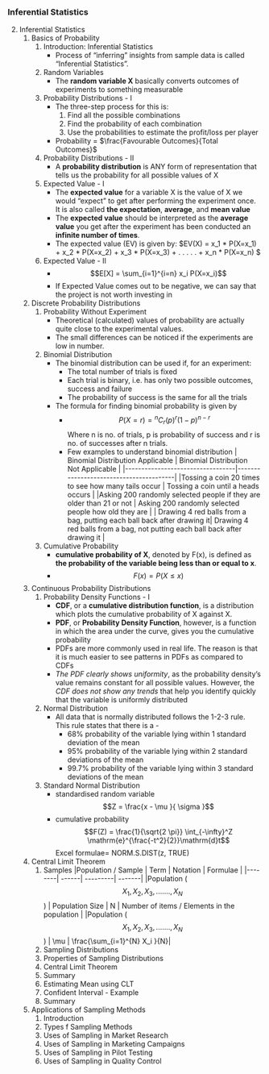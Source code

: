 ### Inferential Statistics
2. Inferential Statistics
    1. Basics of Probability
        1. Introduction: Inferential Statistics
            - Process of “inferring” insights from sample data is called “Inferential Statistics”.
        2. Random Variables
            - The **random variable X** basically converts outcomes of experiments to something measurable
        3. Probability Distributions - I
            - The three-step process for this is:
                1. Find all the possible combinations
                2. Find the probability of each combination
                3. Use the probabilities to estimate the profit/loss per player
            - Probability = $\frac{Favourable Outcomes}{Total Outcomes}$
        4. Probability Distributions - II
            - A **probability distribution** is ANY form of representation that tells us the probability for all possible values of X
        5. Expected Value - I
            - The **expected value** for a variable X is the value of X we would “expect” to get after performing the experiment once. It is also called **the expectation**, **average**, and **mean value**
            - The **expected value** should be interpreted as the **average value** you get after the experiment has been conducted an **infinite number of times**.
            - The expected value (EV) is given by: $EV(X) = x_1 * P(X=x_1) + x_2 * P(X=x_2) + x_3 * P(X=x_3) + . . . . . + x_n * P(X=x_n) $
        6. Expected Value - II
            - $$E[X] = \sum_{i=1}^{i=n} x_i P(X=x_i)$$
            - If Expected Value comes out to be negative, we can say that the project is not worth investing in
    2. Discrete Probability Distributions
        1. Probability Without Experiment
            - Theoretical (calculated) values of probability are actually quite close to the experimental values.
            - The small differences can be noticed if the experiments are low in number.
        2. Binomial Distribution
            - The binomial distribution can be used if, for an experiment:
                * The total number of trials is fixed
                * Each trial is binary, i.e. has only two possible outcomes, success and failure
                * The probability of success is the same for all the trials
            - The formula for finding binomial probability is given by 
                - $$P(X=r) = {}^n C_r (p)^r (1-p)^{n-r} $$ Where n is no. of trials, p is probability of success and r is no. of successes after n trials.
                - Few examples to understand binomial distribution
                   | Binomial Distribution Applicable |	Binomial Distribution Not Applicable |
                   |----------------------------------|----------------------------------------|
                   |Tossing a coin 20 times to see how many tails occur	| Tossing a coin until a heads occurs |
                   |Asking 200 randomly selected people if they are older than 21 or not |	Asking 200 randomly selected people how old they are |
                   | Drawing 4 red balls from a bag, putting each ball back after drawing it| Drawing 4 red balls from a bag, not putting each ball back after drawing it |
        3. Cumulative Probability
            - **cumulative probability of X**, denoted by F(x), is defined as **the probability of the variable being less than or equal to x**.
            - $$F(x) = P(X{\leq}x)$$
    3. Continuous Probability Distributions
        1. Probability Density Functions - I
            - **CDF**, or a **cumulative distribution function**, is a distribution which plots the cumulative probability of X against X.
            - **PDF**, or **Probability Density Function**, however, is a function in which the area under the curve, gives you the cumulative probability
            - PDFs are more commonly used in real life. The reason is that it is much easier to see patterns in PDFs as compared to CDFs
            - _The PDF clearly shows uniformity_, as the probability density’s value remains constant for all possible values. However, the _CDF does not show any trends_ that help you identify quickly that the variable is uniformly distributed
        2. Normal Distribution
            - All data that is normally distributed follows the 1-2-3 rule. This rule states that there is a -
                * 68% probability of the variable lying within 1 standard deviation of the mean
                * 95% probability of the variable lying within 2 standard deviations of the mean
                * 99.7% probability of the variable lying within 3 standard deviations of the mean
        3. Standard Normal Distribution
            - standardised random variable   $$Z = \frac{x - \mu }{ \sigma }$$
            - cumulative probability    
                  $$F(Z) =  \frac{1}{\sqrt{2 \pi}} \int_{-\infty}^Z \mathrm{e}^{\frac{-t^2}{2}}\mathrm{d}t$$
                  Excel formulae= NORM.S.DIST(z, TRUE)
    4. Central Limit Theorem
        1. Samples
             |Population / Sample | Term | Notation | Formulae |
             |--------| ------| ---------| -------|
             |Population ( $$X_1 , X_2 , X_3 , ......., X_N$$) | Population Size | N | Number of items / Elements in the population |
             |Population ( $$X_1 , X_2 , X_3 , ......., X_N$$) | \mu | \frac{\sum_{i=1}^{N} X_i }{N}|
        3. Sampling Distributions
        4. Properties of Sampling Distributions
        5. Central Limit Theorem
        6. Summary
        7. Estimating Mean using CLT
        8. Confident Interval - Example
        9. Summary
    5. Applications of Sampling Methods
        1. Introduction
        2. Types f Sampling Methods
        3. Uses of Sampling in Market Research
        4. Uses of Sampling in Marketing Campaigns
        5. Uses of Sampling in Pilot Testing
        6. Uses of Sampling in Quality Control
